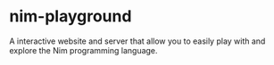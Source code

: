 # nim-playground
A interactive website and server that allow you to easily play with and explore the Nim programming language.
